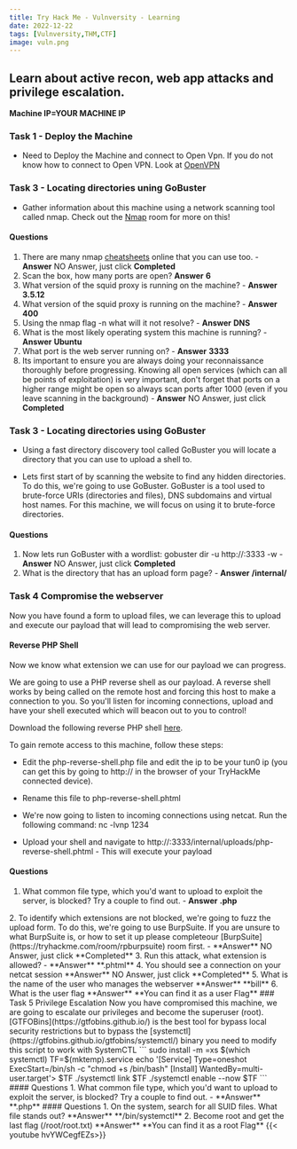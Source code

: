 ```yaml
---
title: Try Hack Me - Vulnversity - Learning
date: 2022-12-22
tags: [Vulnversity,THM,CTF]
image: vuln.png
---
```

Learn about active recon, web app attacks and privilege escalation.
---

**Machine IP=YOUR MACHINE IP**

### Task 1 - Deploy the Machine

- Need to Deploy the Machine and connect to Open Vpn. If you do not know how to connect to Open VPN.
Look at [OpenVPN](https://tryhackme.com/room/openvpn) 

### Task 3 - Locating directories uning GoBuster
- Gather information about this machine using a network scanning tool called nmap. 
Check out the [Nmap](https://tryhackme.com/room/furthernmap) room for more on this!

#### Questions

1. There are many nmap [cheatsheets](https://cdn.comparitech.com/wp-content/uploads/2019/06/Nmap-Cheat-Sheet-1.webp) online that you can use too. - **Answer** NO Answer, just click **Completed** 
2. Scan the box, how many ports are open? **Answer** **6**
3. What version of the squid proxy is running on the machine? - **Answer** **3.5.12**
4. What version of the squid proxy is running on the machine? - **Answer** **400**
5. Using the nmap flag -n what will it not resolve? - **Answer** **DNS**
6. What is the most likely operating system this machine is running? - **Answer** **Ubuntu**
7. What port is the web server running on? - **Answer** **3333**
8. Its important to ensure you are always doing your reconnaissance thoroughly before progressing. Knowing all open services (which can all be points of exploitation) is very important, don't forget that ports on a higher range might be open so always scan ports after 1000 (even if you leave scanning in the background) - **Answer** NO Answer, just click **Completed** 

### Task 3 - Locating directories using GoBuster
- Using a fast directory discovery tool called GoBuster you will locate a directory that you can use to upload a shell to.

- Lets first start of by scanning the website to find any hidden directories. To do this, we're going to use GoBuster.
GoBuster is a tool used to brute-force URIs (directories and files), DNS subdomains and virtual host names. For this machine, we will focus on using it to brute-force directories.

#### Questions
1. Now lets run GoBuster with a wordlist: gobuster dir -u http://<ip>:3333 -w <word list location> - **Answer** NO Answer, just click **Completed** 
2. What is the directory that has an upload form page? - **Answer** **/internal/**

### Task 4 Compromise the webserver
Now you have found a form to upload files, we can leverage this to upload and execute our payload that will lead to compromising the web server.

#### Reverse PHP Shell

Now we know what extension we can use for our payload we can progress.

We are going to use a PHP reverse shell as our payload. A reverse shell works by being called on the remote host and forcing this host to make a connection to you. So you'll listen for incoming connections, upload and have your shell executed which will beacon out to you to control!

Download the following reverse PHP shell [here](https://github.com/pentestmonkey/php-reverse-shell/blob/master/php-reverse-shell.php).

To gain remote access to this machine, follow these steps:

- Edit the php-reverse-shell.php file and edit the ip to be your tun0 ip (you can get this by going to http://<ip> in the browser of your TryHackMe connected device).

- Rename this file to php-reverse-shell.phtml

- We're now going to listen to incoming connections using netcat. Run the following command: nc -lvnp 1234

- Upload your shell and navigate to http://<ip>:3333/internal/uploads/php-reverse-shell.phtml - This will execute your payload

#### Questions
1. What common file type, which you'd want to upload to exploit the server, is blocked? Try a couple to find out. - **Answer** **.php** 

<!-- Need to Add a Image --!>

2. To identify which extensions are not blocked, we're going to fuzz the upload form.
To do this, we're going to use BurpSuite. If you are unsure to what BurpSuite is, or how to set it up please completeour [BurpSuite](https://tryhackme.com/room/rpburpsuite) room first. - **Answer** NO Answer, just click **Completed**

<!-- Need to Add a Image --!>

3. Run this attack, what extension is allowed? - **Answer** **.phtml**


4. You should see a connection on your netcat session **Answer** NO Answer, just click **Completed** 

<!-- Need to Add a Image --!>

5. What is the name of the user who manages the webserver **Answer** **bill**

6. What is the user flag **Answer** **You can find it as a user Flag**

### Task 5 Privilege Escalation
Now you have compromised this machine, we are going to escalate our privileges and become the superuser (root).

[GTFOBins](https://gtfobins.github.io/) is the best tool for bypass local security restrictions but to bypass the [systemctl](https://gtfobins.github.io/gtfobins/systemctl/) binary you need to modify this script to work with SystemCTL

```
sudo install -m =xs $(which systemctl)
TF=$(mktemp).service
echo '[Service]
Type=oneshot
ExecStart=/bin/sh -c "chmod +s /bin/bash"
[Install]
WantedBy=multi-user.target'> $TF
./systemctl link $TF
./systemctl enable --now $TF
```
#### Questions
1. What common file type, which you'd want to upload to exploit the server, is blocked? Try a couple to find out. - **Answer** **.php** </code>

#### Questions
1. On the system, search for all SUID files. What file stands out? **Answer** **/bin/systemctl**

2. Become root and get the last flag (/root/root.txt) **Answer**  **You can find it as a root Flag**

{{< youtube hvYWCegfEZs>}} 

